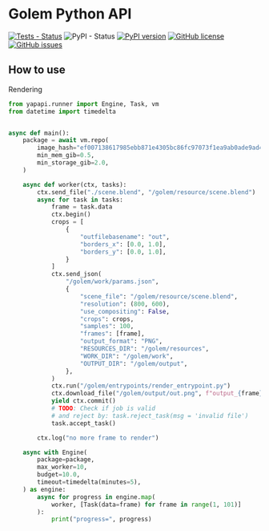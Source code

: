 # Golem Python API

[![Tests - Status](https://img.shields.io/github/workflow/status/golemfactory/yapapi/Continuous%20integration/master?label=tests)](https://github.com/golemfactory/yapapi/actions?query=workflow%3A%22Continuous+integration%22+branch%3Amaster)
![PyPI - Status](https://img.shields.io/pypi/status/yapapi)
[![PyPI version](https://badge.fury.io/py/yapapi.svg)](https://badge.fury.io/py/yapapi)
[![GitHub license](https://img.shields.io/github/license/golemfactory/yapapi)](https://github.com/golemfactory/yapapi/blob/master/LICENSE)
[![GitHub issues](https://img.shields.io/github/issues/golemfactory/yapapi)](https://github.com/golemfactory/yapapi/issues)

## How to use

Rendering

```python
from yapapi.runner import Engine, Task, vm
from datetime import timedelta


async def main():
    package = await vm.repo(
        image_hash="ef007138617985ebb871e4305bc86fc97073f1ea9ab0ade9ad492ea995c4bc8b",
        min_mem_gib=0.5,
        min_storage_gib=2.0,
    )

    async def worker(ctx, tasks):
        ctx.send_file("./scene.blend", "/golem/resource/scene.blend")
        async for task in tasks:
            frame = task.data
            ctx.begin()
            crops = [
                {
                    "outfilebasename": "out",
                    "borders_x": [0.0, 1.0],
                    "borders_y": [0.0, 1.0],
                }
            ]
            ctx.send_json(
                "/golem/work/params.json",
                {
                    "scene_file": "/golem/resource/scene.blend",
                    "resolution": (800, 600),
                    "use_compositing": False,
                    "crops": crops,
                    "samples": 100,
                    "frames": [frame],
                    "output_format": "PNG",
                    "RESOURCES_DIR": "/golem/resources",
                    "WORK_DIR": "/golem/work",
                    "OUTPUT_DIR": "/golem/output",
                },
            )
            ctx.run("/golem/entrypoints/render_entrypoint.py")
            ctx.download_file("/golem/output/out.png", f"output_{frame}.png")
            yield ctx.commit()
            # TODO: Check if job is valid
            # and reject by: task.reject_task(msg = 'invalid file')
            task.accept_task()

        ctx.log("no more frame to render")

    async with Engine(
        package=package,
        max_worker=10,
        budget=10.0,
        timeout=timedelta(minutes=5),
    ) as engine:
        async for progress in engine.map(
            worker, [Task(data=frame) for frame in range(1, 101)]
        ):
            print("progress=", progress)
```
